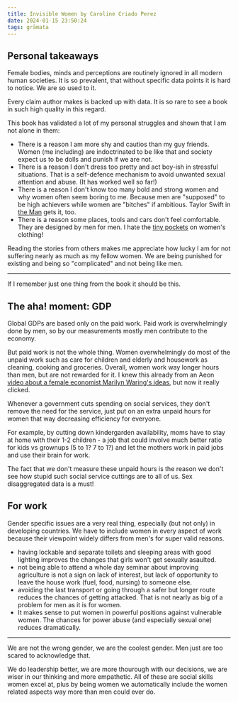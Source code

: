 ```yaml
---
title: Invisible Women by Caroline Criado Perez
date: 2024-01-15 23:50:24
tags: grāmata
---
```


## Personal takeaways

Female bodies, minds and perceptions are routinely ignored in all modern human societies. It is so prevalent, that without specific data points it is hard to notice. We are so used to it.

Every claim author makes is backed up with data. It is so rare to see a book in such high quality in this regard.

This book has validated a lot of my personal struggles and shown that I am not alone in them:
- There is a reason I am more shy and cautios than my guy friends. Women (me including) are indoctrinated to be like that and society expect us to be dolls and punish if we are not.
- There is a reason I don't dress too pretty and act boy-ish in stressful situations. That is a self-defence mechanism to avoid unwanted sexual attention and abuse. (It has worked well so far!)
- There is a reason I don't know too many bold and strong women and why women often seem boring to me. Because men are "supposed" to be high achievers while women are "bitches" if ambitious. Taylor Swift in [the Man](https://youtu.be/AqAJLh9wuZ0) gets it, too.
- There is a reason some places, tools and cars don't feel comfortable. They are designed by men for men. I hate the [tiny pockets](https://articlesofinterest.substack.com/p/more-pockets) on women's clothing!

Reading the stories from others makes me appreciate how lucky I am for not suffering nearly as much as my fellow women. We are being punished for existing and being so "complicated" and not being like men.

---

If I remember just one thing from the book it should be this.

## The aha! moment: GDP

Global GDPs are based only on the paid work. Paid work is overwhelmingly done by men, so by our measurements mostly men contribute to the economy.

But paid work is not the whole thing. Women overwhelmingly do most of the unpaid work such as care for children and elderly and housework as cleaning, cooking and groceries. Overall, women work way longer hours than men, but are not rewarded for it. I knew this already from an Aeon [video about a female economist Marilyn Waring's ideas](https://youtu.be/ayGLaRR4kf8), but now it really clicked.

Whenever a government cuts spending on social services, they don't remove the need for the service, just put on an extra unpaid hours for women that way decreasing efficiency for everyone.

For example, by cutting down kindergarden availability, moms have to stay at home with their 1-2 children - a job that could involve much better ratio for kids vs grownups (5 to 1? 7 to 1?) and let the mothers work in paid jobs and use their brain for work.

The fact that we don't measure these unpaid hours is the reason we don't see how stupid such social service cuttings are to all of us. Sex disaggregated data is a must!

## For work

Gender specific issues are a very real thing, especially (but not only) in developing countries. We have to include women in every aspect of work because their viewpoint widely differs from men's for super valid reasons.
- having lockable and separate toilets and sleeping areas with good lighting improves the changes that girls won't get sexually asaulted.
- not being able to attend a whole day seminar about improving agriculture is not a sign on lack of interest, but lack of opportunity to leave the house work (fuel, food, nursing) to someone else.
- avoiding the last transport or going through a safer but longer route reduces the chances of getting attacked. That is not nearly as big of a problem for men as it is for women.
- It makes sense to put women in powerful positions against vulnerable women. The chances for power abuse (and especially sexual one) reduces dramatically.

---

We are not the wrong gender, we are the coolest gender. Men just are too scared to acknowledge that.

We do leadership better, we are more thourough with our decisions, we are wiser in our thinking and more empathetic. All of these are social skills women excel at, plus by being women we automatically include the women related aspects way more than men could ever do.
